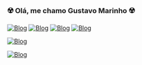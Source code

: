 

### ☢️ Olá, me chamo Gustavo Marinho ☢️

[![Blog](https://img.shields.io/badge/HTML5-E34F26?style=for-the-badge&logo=html5&logoColor=white)](badge) [![Blog](https://img.shields.io/badge/CSS3-1572B6?style=for-the-badge&logo=css3&logoColor=white)](badge) [![Blog](https://img.shields.io/badge/JavaScript-323330?style=for-the-badge&logo=javascript&logoColor=F7DF1E)](badge) [![Blog](https://img.shields.io/badge/Node.js-43853D?style=for-the-badge&logo=node.js&logoColor=white)](badge)

[![Blog](https://github-readme-stats.vercel.app/api/top-langs/?username={username}&theme=blue-green)](badge)

[![Blog]()](badge)
